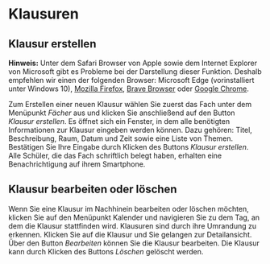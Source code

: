 # Klausuren

## Klausur erstellen

**Hinweis:** Unter dem Safari Browser von Apple sowie dem Internet Explorer von Microsoft gibt es Probleme bei der Darstellung dieser Funktion. Deshalb empfehlen wir einen der folgenden Browser: Microsoft Edge \(vorinstalliert unter Windows 10\), [Mozilla Firefox](https://www.mozilla.org/de/firefox/), [Brave Browser](https://www.brave.com/download/) oder [Google Chrome](https://www.google.de/intl/de/chrome/).

Zum Erstellen einer neuen Klausur wählen Sie zuerst das Fach unter dem Menüpunkt _Fächer_ aus und klicken Sie anschließend auf den Button _Klausur erstellen_. Es öffnet sich ein Fenster, in dem alle benötigten Informationen zur Klausur eingeben werden können. Dazu gehören: Titel, Beschreibung, Raum, Datum und Zeit sowie eine Liste von Themen. Bestätigen Sie Ihre Eingabe durch Klicken des Buttons _Klausur erstellen_.  
Alle Schüler, die das Fach schriftlich belegt haben, erhalten eine Benachrichtigung auf ihrem Smartphone.

## Klausur bearbeiten oder löschen

Wenn Sie eine Klausur im Nachhinein bearbeiten oder löschen möchten, klicken Sie auf den Menüpunkt Kalender und navigieren Sie zu dem Tag, an dem die Klausur stattfinden wird. Klausuren sind durch ihre Umrandung zu erkennen. Klicken Sie auf die Klausur und Sie gelangen zur Detailansicht.  
Über den Button _Bearbeiten_ können Sie die Klausur bearbeiten. Die Klausur kann durch Klicken des Buttons _Löschen_ gelöscht werden.

